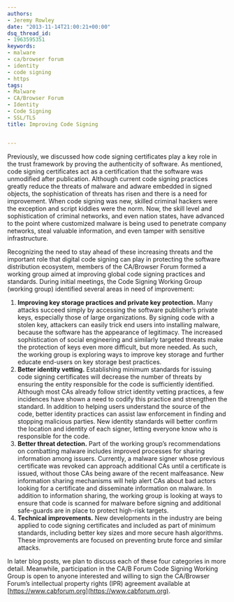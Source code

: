 ```yaml
---
authors:
- Jeremy Rowley
date: "2013-11-14T21:00:21+00:00"
dsq_thread_id:
- 1963595351
keywords:
- malware
- ca/browser forum
- identity
- code signing
- https
tags:
- Malware
- CA/Browser Forum
- Identity
- Code Signing
- SSL/TLS
title: Improving Code Signing


---
```

Previously, we discussed how code signing certificates play a key role in the trust framework by proving the authenticity of software. As mentioned, code signing certificates act as a certification that the software was unmodified after publication. Although current code signing practices greatly reduce the threats of malware and adware embedded in signed objects, the sophistication of threats has risen and there is a need for improvement. When code signing was new, skilled criminal hackers were the exception and script kiddies were the norm. Now, the skill level and sophistication of criminal networks, and even nation states, have advanced to the point where customized malware is being used to penetrate company networks, steal valuable information, and even tamper with sensitive infrastructure.

Recognizing the need to stay ahead of these increasing threats and the important role that digital code signing can play in protecting the software distribution ecosystem, members of the CA/Browser Forum formed a working group aimed at improving global code signing practices and standards. During initial meetings, the Code Signing Working Group (working group) identified several areas in need of improvement:

  1. **Improving key storage practices and private key protection.** Many attacks succeed simply by accessing the software publisher’s private keys, especially those of large organizations. By signing code with a stolen key, attackers can easily trick end users into installing malware, because the software has the appearance of legitimacy. The increased sophistication of social engineering and similarly targeted threats make the protection of keys even more difficult, but more needed. As such, the working group is exploring ways to improve key storage and further educate end-users on key storage best practices.
  2. **Better identity vetting.** Establishing minimum standards for issuing code signing certificates will decrease the number of threats by ensuring the entity responsible for the code is sufficiently identified. Although most CAs already follow strict identity vetting practices, a few incidences have shown a need to codify this practice and strengthen the standard. In addition to helping users understand the source of the code, better identity practices can assist law enforcement in finding and stopping malicious parties. New identity standards will better confirm the location and identity of each signer, letting everyone know who is responsible for the code. 
  3. **Better threat detection.** Part of the working group’s recommendations on combatting malware includes improved processes for sharing information among issuers. Currently, a malware signer whose previous certificate was revoked can approach additional CAs until a certificate is issued, without those CAs being aware of the recent malfeasance. New information sharing mechanisms will help alert CAs about bad actors looking for a certificate and disseminate information on malware. In addition to information sharing, the working group is looking at ways to ensure that code is scanned for malware before signing and additional safe-guards are in place to protect high-risk targets. 
  4. **Technical improvements.** New developments in the industry are being applied to code signing certificates and included as part of minimum standards, including better key sizes and more secure hash algorithms. These improvements are focused on preventing brute force and similar attacks. 

In later blog posts, we plan to discuss each of these four categories in more detail. Meanwhile, participation in the CA/B Forum Code Signing Working Group is open to anyone interested and willing to sign the CA/Browser Forum’s intellectual property rights (IPR) agreement available at [https://www.cabforum.org](https://www.cabforum.org).